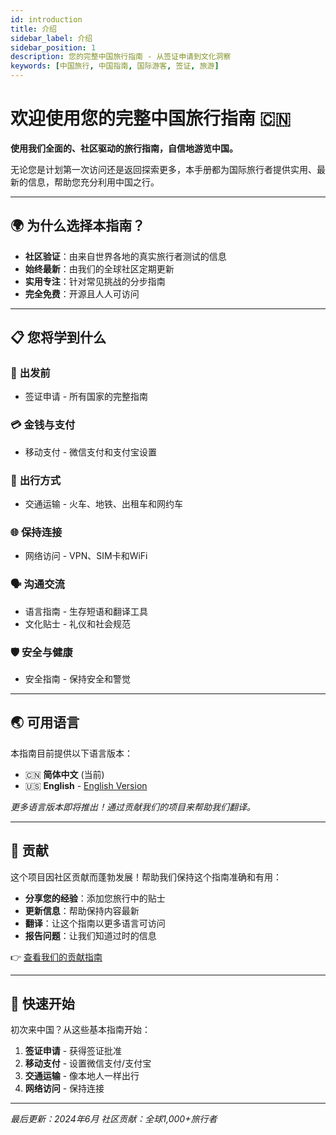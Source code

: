 ```yaml
---
id: introduction
title: 介绍
sidebar_label: 介绍
sidebar_position: 1
description: 您的完整中国旅行指南 - 从签证申请到文化洞察
keywords: [中国旅行, 中国指南, 国际游客, 签证, 旅游]
---
```


# 欢迎使用您的完整中国旅行指南 🇨🇳

**使用我们全面的、社区驱动的旅行指南，自信地游览中国。**

无论您是计划第一次访问还是返回探索更多，本手册都为国际旅行者提供实用、最新的信息，帮助您充分利用中国之行。

---

## 🌍 为什么选择本指南？

- **社区验证**：由来自世界各地的真实旅行者测试的信息
- **始终最新**：由我们的全球社区定期更新
- **实用专注**：针对常见挑战的分步指南
- **完全免费**：开源且人人可访问

---

## 📋 您将学到什么

### 🛂 **出发前**
- 签证申请 - 所有国家的完整指南

### 💳 **金钱与支付**
- 移动支付 - 微信支付和支付宝设置

### 🚄 **出行方式**
- 交通运输 - 火车、地铁、出租车和网约车

### 🌐 **保持连接**
- 网络访问 - VPN、SIM卡和WiFi

### 🗣️ **沟通交流**
- 语言指南 - 生存短语和翻译工具
- 文化贴士 - 礼仪和社会规范

### 🛡️ **安全与健康**
- 安全指南 - 保持安全和警觉

---

## 🌏 可用语言

本指南目前提供以下语言版本：

- 🇨🇳 **简体中文** (当前)
- 🇺🇸 **English** - [English Version](../en/introduction)

*更多语言版本即将推出！通过贡献我们的项目来帮助我们翻译。*

---

## 🤝 贡献

这个项目因社区贡献而蓬勃发展！帮助我们保持这个指南准确和有用：

- **分享您的经验**：添加您旅行中的贴士
- **更新信息**：帮助保持内容最新
- **翻译**：让这个指南以更多语言可访问
- **报告问题**：让我们知道过时的信息

👉 [查看我们的贡献指南](https://github.com/KatyTao/China-travel-handbook/blob/main/CONTRIBUTING.md)

---

## 🚀 快速开始

初次来中国？从这些基本指南开始：

1. **签证申请** - 获得签证批准
2. **移动支付** - 设置微信支付/支付宝
3. **交通运输** - 像本地人一样出行
4. **网络访问** - 保持连接

---

*最后更新：2024年6月*
*社区贡献：全球1,000+旅行者* 